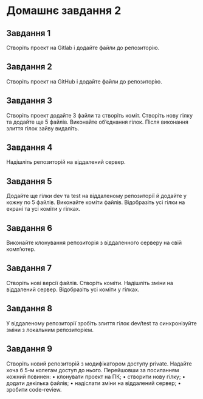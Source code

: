 # Домашнє завдання 2

## Завдання 1

Створіть проект на Gitlab і додайте файли до репозиторію.

## Завдання 2

Створіть проект на GitHub і додайте файли до репозиторію.

## Завдання 3

Створіть проект додайте 3 файли та створіть коміт. Створіть нову гілку та додайте ще 5 файлів. Виконайте об’єднання гілок. Після виконання злиття гілок зайву видаліть.

## Завдання 4

Надішліть репозиторій на віддалений сервер.

## Завдання 5

Додайте ще гілки dev та test на віддаленому репозиторії й додайте у кожну по 5 файлів. Виконайте коміти файлів. Відобразіть усі гілки на екрані та усі коміти у гілках.

## Завдання 6

Виконайте клонування репозиторія з віддаленного серверу на свій комп’ютер.

## Завдання 7

Створіть нові версії файлів. Створіть коміти. Надішліть зміни на віддалений сервер. Відобразіть усі коміти у гілках.

## Завдання 8

У віддаленому репозиторії зробіть злиття гілок dev/test та синхронізуйте зміни з локальним репозиторіем.

## Завдання 9

Створіть новий репозиторій з модифікатором доступу private. Надайте хоча б 5-м колегам доступ до нього. Перейшовши за посиланням кожний повинен:
• клонувати проект на ПК;
• створити нову гілку;
• додати декілька файлів;
• надіслати зміни на віддалений сервер;
• зробити code-review.
